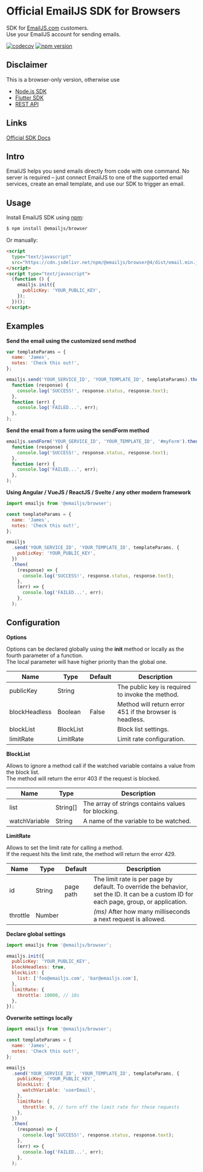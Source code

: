 # Official EmailJS SDK for Browsers

SDK for [EmailJS.com](https://www.emailjs.com) customers.
\
Use your EmailJS account for sending emails.

[![codecov](https://codecov.io/gh/emailjs-com/emailjs-sdk/branch/master/graph/badge.svg)](https://codecov.io/gh/emailjs-com/emailjs-sdk)
[![npm version](https://img.shields.io/npm/v/@emailjs/browser.svg)](https://www.npmjs.com/package/@emailjs/browser)

## Disclaimer

This is a browser-only version, otherwise use

- [Node.js SDK](https://www.npmjs.com/package/@emailjs/nodejs)
- [Flutter SDK](https://pub.dev/packages/emailjs)
- [REST API](https://www.emailjs.com/docs/rest-api/send/)

## Links

[Official SDK Docs](https://www.emailjs.com/docs)

## Intro

EmailJS helps you send emails directly from code with one command.
No server is required – just connect EmailJS to one of the supported
email services, create an email template, and use our SDK
to trigger an email.

## Usage

Install EmailJS SDK using [npm](https://www.npmjs.com/):

```bash
$ npm install @emailjs/browser
```

Or manually:

```html
<script
  type="text/javascript"
  src="https://cdn.jsdelivr.net/npm/@emailjs/browser@4/dist/email.min.js">
</script>
<script type="text/javascript">
  (function () {
    emailjs.init({
      publicKey: 'YOUR_PUBLIC_KEY',
    });
  })();
</script>
```

## Examples

**Send the email using the customized send method**

```js
var templateParams = {
  name: 'James',
  notes: 'Check this out!',
};

emailjs.send('YOUR_SERVICE_ID', 'YOUR_TEMPLATE_ID', templateParams).then(
  function (response) {
    console.log('SUCCESS!', response.status, response.text);
  },
  function (err) {
    console.log('FAILED...', err);
  },
);
```

**Send the email from a form using the sendForm method**

```js
emailjs.sendForm('YOUR_SERVICE_ID', 'YOUR_TEMPLATE_ID', '#myForm').then(
  function (response) {
    console.log('SUCCESS!', response.status, response.text);
  },
  function (err) {
    console.log('FAILED...', err);
  },
);
```

**Using Angular / VueJS / ReactJS / Svelte / any other modern framework**

```js
import emailjs from '@emailjs/browser';

const templateParams = {
  name: 'James',
  notes: 'Check this out!',
};

emailjs
  .send('YOUR_SERVICE_ID', 'YOUR_TEMPLATE_ID', templateParams, {
    publicKey: 'YOUR_PUBLIC_KEY',
  })
  .then(
    (response) => {
      console.log('SUCCESS!', response.status, response.text);
    },
    (err) => {
      console.log('FAILED...', err);
    },
  );
```

## Configuration

**Options**

Options can be declared globally using the **init** method or locally as the fourth parameter of a function.
\
The local parameter will have higher priority than the global one.

| Name          | Type      | Default | Description                                              |
| ------------- | --------- | ------- | -------------------------------------------------------- |
| publicKey     | String    |         | The public key is required to invoke the method.         |
| blockHeadless | Boolean   | False   | Method will return error 451 if the browser is headless. |
| blockList     | BlockList |         | Block list settings.                                     |
| limitRate     | LimitRate |         | Limit rate configuration.                                |

**BlockList**

Allows to ignore a method call if the watched variable contains a value from the block list.
\
The method will return the error 403 if the request is blocked.

| Name          | Type     | Description                                        |
| ------------- | -------- | -------------------------------------------------- |
| list          | String[] | The array of strings contains values for blocking. |
| watchVariable | String   | A name of the variable to be watched.              |

**LimitRate**

Allows to set the limit rate for calling a method.
\
If the request hits the limit rate, the method will return the error 429.

| Name     | Type   | Default   | Description                                                                                                                              |
| -------- | ------ | --------- | ---------------------------------------------------------------------------------------------------------------------------------------- |
| id       | String | page path | The limit rate is per page by default. To override the behavior, set the ID. It can be a custom ID for each page, group, or application. |
| throttle | Number |           | _(ms)_ After how many milliseconds a next request is allowed.                                                                            |

**Declare global settings**

```js
import emailjs from '@emailjs/browser';

emailjs.init({
  publicKey: 'YOUR_PUBLIC_KEY',
  blockHeadless: true,
  blockList: {
    list: ['foo@emailjs.com', 'bar@emailjs.com'],
  },
  limitRate: {
    throttle: 10000, // 10s
  },
});
```

**Overwrite settings locally**

```js
import emailjs from '@emailjs/browser';

const templateParams = {
  name: 'James',
  notes: 'Check this out!',
};

emailjs
  .send('YOUR_SERVICE_ID', 'YOUR_TEMPLATE_ID', templateParams, {
    publicKey: 'YOUR_PUBLIC_KEY',
    blockList: {
      watchVariable: 'userEmail',
    },
    limitRate: {
      throttle: 0, // turn off the limit rate for these requests
    },
  })
  .then(
    (response) => {
      console.log('SUCCESS!', response.status, response.text);
    },
    (err) => {
      console.log('FAILED...', err);
    },
  );
```
